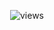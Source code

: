 <p align="center">                   
  <img src="https://count.getloli.com/get/@Dark-Developments?theme=rule34" alt="views" /><br>
</p>
